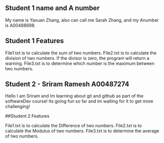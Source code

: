 ## Student 1 name and A number
My name is Yaxuan Zhang, also can call me Sarah Zhang, and my Anumber is A00488698.
## Student 1 Features
File1.txt is to calculate the sum of two numbers.
File2.txt is to calculate the division of two numbers. If the divisor is zero, the program will return a warning.
File3.txt is to determine which number is the maximum between two numbers.

## Student 2 - Sriram Ramesh A00487274
Hello I am Sriram and Im learning about git and github as part of the softwareDev course! Its going fun so far and
im waiting for it to get more challenging!

##Student 2 Features 

File1.txt is to calculate the Difference of two numbers.
File2.txt is to calculate the Modulus of two numbers.
File3.txt is to determine the average of two numbers.
